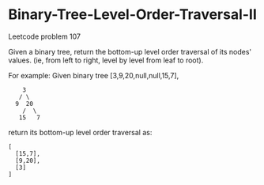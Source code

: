 # Binary-Tree-Level-Order-Traversal-II
Leetcode problem 107

Given a binary tree, return the bottom-up level order traversal of its nodes' values. (ie, from left to right, level by level from leaf to root).

For example:
Given binary tree [3,9,20,null,null,15,7],
```
    3
   / \
  9  20
    /  \
   15   7
 ```
return its bottom-up level order traversal as:
```
[
  [15,7],
  [9,20],
  [3]
]
```

